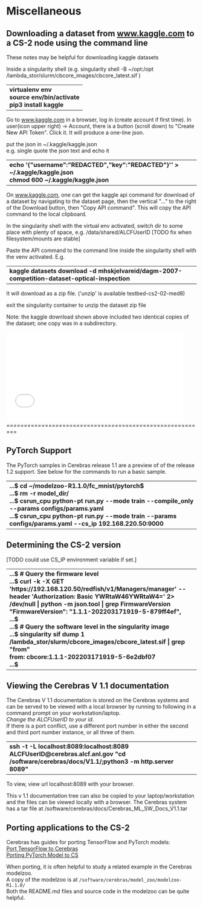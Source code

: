 # Miscellaneous



## Downloading a dataset from www.kaggle.com to a CS-2 node using the command line

These notes may be helpful for downloading kaggle datasets

Inside a singularity shell (e.g. singularity shell -B ~/opt:/opt /lambda_stor/slurm/cbcore_images/cbcore_latest.sif )

<table>
<tbody>
<tr class="odd">
<td>
<strong>
virtualenv env<br>
source env/bin/activate</br>
pip3 install kaggle</br>
</strong>
</td>
</tr>
</tbody>
</table>


Go to www.kaggle.com in a browser, log in (create account if first time). In user(icon upper right) -&gt; Account, there is a button (scroll down) to "Create New API Token". Click it. It will produce a one-line json.

put the json in ~/.kaggle/kaggle.json</br>
e.g. single quote the json text and echo it</br>
<table>
<tbody>
<tr class="odd">
<td>
<strong>
echo '{"username":"REDACTED","key":"REDACTED"}'' &gt; ~/.kaggle/kaggle.json</br>
chmod 600 ~/.kaggle/kaggle.json
</strong>
</td>
</tr>
</tbody>
</table>

On www.kaggle.com, one can get the kaggle api command for download of a dataset by navigating to the dataset page, then the vertical "..." to the right of the Download button, then "Copy API command". This will copy the API command to the local clipboard.

In the singularity shell with the virtual env activated, switch dir to some place with plenty of space, e.g. /data/shared/ALCFUserID [TODO fix when filesystem/mounts are stable]

Paste the API command to the command line inside the singularity shell with the venv activated. E.g.<br>
<table>
<tbody>
<tr class="odd">
<td>
<strong>
kaggle datasets download -d mhskjelvareid/dagm-2007-competition-dataset-optical-inspection
</strong>
</td>
</tr>
</tbody>
</table>


It will download as a zip file. ('unzip' is available testbed-cs2-02-med8)

exit the singularity container to unzip the dataset zip file

Note: the kaggle download shown above included two identical copies of the dataset; one copy was in a subdirectory.

<!---
## Running Tensorboard from testbed-cs2-02-med8
--------------------------------

[TODO remove this when Tunneling and fowarding ports is one]

if you are trying to run the tensorboard from cs2, launch the command from the testbed-cs2-02-med8 terminal and you will see the output as given below.<br/>
TODO this doesn't actually work; test/fix when CS-2 is working again. 
|                                                                                                                                                                                                                                                             |
|-------------------------------------------------------------------------------------------------------------------------------------------------------------------------------------------------------------------------------------------------------------|
| **\[&lt;ALCFid&gt;@testbed-cs2-02-med8 simple\_model\]$ ./srun\_singularity tensorboard --bind\_all --logdir iris/model\_dir --port 9999**<br/>
**# this fails too: singularity exec -B ~/data:/data --net --network-args "portmap=9999:9999/tcp" /lambda_stor/slurm/cbcore_images/cbcore_latest.sif  tensorboard --bind\_all --logdir model\_dir --port 9999**<br/>
 **W0813 12:38:24.674294 140736110290688 plugin\_event\_accumulator.py:323\] Found more than one graph event per run, or there was a metagraph containing a graph\_def, as well as one or more graph events.  Overwriting the graph with the newest event.**  
                                                                                                                                                                                                                                                              
 **W0813 12:38:24.674624 140736110290688 plugin\_event\_accumulator.py:335\] Found more than one metagraph event per run. Overwriting the metagraph with the newest event.**                                                                                  
                                                                                                                                                                                                                                                              
 **TensorBoard 2.2.2 at <http://cerebras.alcf.anl.gov:9999/> (Press CTRL+C to quit)**                                                                                                                                                                         |

To load the tensorboard, you can use the standard port forwarding mechanism using the below commands on two different terminals

|                                                                                                                                                                                               |
|-----------------------------------------------------------------------------------------------------------------------------------------------------------------------------------------------|
| **...% ssh [&lt;ALCFUserID&gt;@cerebras.alcf.anl.gov](cerebras.alcf.anl.gov)** |

|                                                                                                                                                                                                                                                            |
|------------------------------------------------------------------------------------------------------------------------------------------------------------------------------------------------------------------------------------------------------------|
| **...% ssh -L 9999:localhost:9999 [&lt;ALCFUserID&gt;](ALCFUserID)[@cerebras.alcf.anl.gov](cerebras.alcf.anl.gov)** |

if you used port 9999. 
--->

<embed src="media/image1.tmp" width="468" height="239" />
=========================================================

## PyTorch Support
The PyTorch samples in Cerebras release 1.1 are a preview of of the release 1.2 support. See below for the commands to run a basic sample.
<table>
<tbody>
<tr class="odd">
<td>
<strong> 
...$ cd ~/modelzoo-R1.1.0/fc_mnist/pytorch$<br>
...$ rm -r model_dir/<br>
...$ csrun_cpu python-pt run.py --mode train --compile_only --params configs/params.yaml <br>
...$ csrun_cpu python-pt run.py --mode train --params configs/params.yaml  --cs_ip 192.168.220.50:9000<br>
</strong>
</td>
</tr>
</tbody>
</table>

## Determining the CS-2 version


<!---
[TODO should this API/auth string be made public? Alternative supplied that inspects the singularity container.]
Note: replace the IP address with the CS_IP for the CS-2 cluster being used.<br>
--->
[TODO could use CS_IP environment variable if set.]
<table>
<tbody>
<tr class="odd">
<td>
<strong>
...$ # Query the firmware level<br>
...$ curl -k -X GET 'https://192.168.120.50/redfish/v1/Managers/manager' --header 'Authorization: Basic YWRtaW46YWRtaW4=' 2> /dev/null  | python -m json.tool | grep FirmwareVersion<br>
"FirmwareVersion": "1.1.1-202203171919-5-879ff4ef",<br>
...$ <br>
...$ # Query the software level in the singularity image<br>
...$ singularity sif dump 1 /lambda_stor/slurm/cbcore_images/cbcore_latest.sif | grep "from"<br>
from: cbcore:1.1.1-202203171919-5-6e2dbf07<br>
...$ <br>
</strong>
</td>
</tr>
</tbody>
</table>


## Viewing the Cerebras V 1.1 documentation
The Cerebras V 1.1 documentation is stored on the Cerebras systems and can be served to be viewed with a local browser by running to following in a command prompt on your workstation/laptop.<br>
*Change the ALCFUserID to your id.*<br>
If there is a port conflict, use a different port number in either the second and third port number instance, or all three of them.
<table>
<tbody>
<tr class="odd">
<td>
<strong>
ssh -t -L localhost:8089:localhost:8089 ALCFUserID@cerebras.alcf.anl.gov  "cd /software/cerebras/docs/V1.1/;python3 -m http.server 8089"
</strong>
</td>
</tr>
</tbody>
</table>
To view, view url localhost:8089 with your browser.

This v 1.1 documentation tree can also be copied to your laptop/workstation and the files can be viewed locally with a browser. The Cerebras system has a tar file at /software/cerebras/docs/Cerebras_ML_SW_Docs_V1.1.tar

## Porting applications to the CS-2
Cerebras has guides for porting TensorFlow and PyTorch models:<br>
[Port TensorFlow to Cerebras](https://docs.cerebras.net/en/latest/tensorflow-docs/porting-tf-to-cs/index.html)</br>
[Porting PyTorch Model to CS](https://docs.cerebras.net/en/latest/pytorch-docs/adapting-pytorch-to-cs.html)

When porting, it is often helpful to study a related example in the Cerebras modelzoo.<br>
A copy of the modelzoo is at ```/software/cerebras/model_zoo/modelzoo-R1.1.0/```<br>
Both the README.md files and source code in the modelzoo can be quite helpful. 

